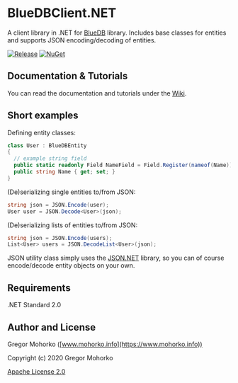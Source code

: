 # BlueDBClient.NET
A client library in .NET for [BlueDB](https://github.com/GregaMohorko/BlueDB) library. Includes base classes for entities and supports JSON encoding/decoding of entities.

[![Release](https://img.shields.io/github/release/GregaMohorko/BlueDBClient.NET.svg?style=flat-square)](https://github.com/GregaMohorko/BlueDBClient.NET/releases/latest)
[![NuGet](https://img.shields.io/nuget/v/BlueDB.svg?style=flat-square)](https://www.nuget.org/packages/BlueDB)

## Documentation & Tutorials
You can read the documentation and tutorials under the [Wiki](https://github.com/GregaMohorko/BlueDBClient.NET/wiki).

## Short examples
Defining entity classes:
```C#
class User : BlueDBEntity
{
  // example string field
  public static readonly Field NameField = Field.Register(nameof(Name));
  public string Name { get; set; }
}
```

(De)serializing single entities to/from JSON:
```C#
string json = JSON.Encode(user);
User user = JSON.Decode<User>(json);
```

(De)serializing lists of entities to/from JSON:
```C#
string json = JSON.Encode(users);
List<User> users = JSON.DecodeList<User>(json);
```

JSON utility class simply uses the [JSON.NET](http://www.newtonsoft.com/json) library, so you can of course encode/decode entity objects on your own.

## Requirements
.NET Standard 2.0

## Author and License

Gregor Mohorko ([www.mohorko.info](https://www.mohorko.info))

Copyright (c) 2020 Gregor Mohorko

[Apache License 2.0](./LICENSE.md)
